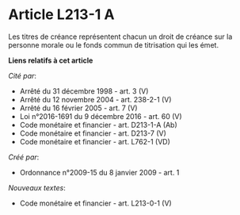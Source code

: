 # Article L213-1 A

Les titres de créance représentent chacun un droit de créance sur la personne morale ou le fonds commun de titrisation qui
les émet.

**Liens relatifs à cet article**

_Cité par_:

  - Arrêté du 31 décembre 1998 - art. 3 (V)
  - Arrêté du 12 novembre 2004 - art. 238-2-1 (V)
  - Arrêté du 16 février 2005 - art. 7 (V)
  - Loi n°2016-1691 du 9 décembre 2016 - art. 60 (V)
  - Code monétaire et financier - art. D213-1-A (Ab)
  - Code monétaire et financier - art. D213-7 (V)
  - Code monétaire et financier - art. L762-1 (VD)

_Créé par_:

  - Ordonnance n°2009-15 du 8 janvier 2009 - art. 1

_Nouveaux textes_:

  - Code monétaire et financier - art. L213-0-1 (V)

